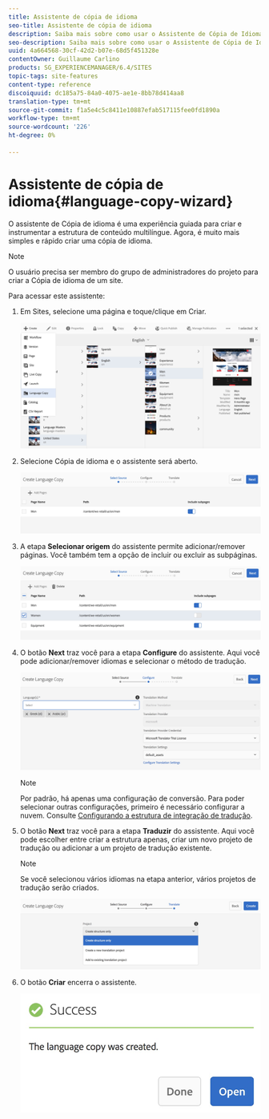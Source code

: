 ```yaml
---
title: Assistente de cópia de idioma
seo-title: Assistente de cópia de idioma
description: Saiba mais sobre como usar o Assistente de Cópia de Idioma no AEM.
seo-description: Saiba mais sobre como usar o Assistente de Cópia de Idioma no AEM.
uuid: 4a664568-30cf-42d2-b07e-68d5f451328e
contentOwner: Guillaume Carlino
products: SG_EXPERIENCEMANAGER/6.4/SITES
topic-tags: site-features
content-type: reference
discoiquuid: dc185a75-84a0-4075-ae1e-8bb78d414aa8
translation-type: tm+mt
source-git-commit: f1a5e4c5c8411e10887efab517115fee0fd1890a
workflow-type: tm+mt
source-wordcount: '226'
ht-degree: 0%

---
```



# Assistente de cópia de idioma{#language-copy-wizard}

O assistente de Cópia de idioma é uma experiência guiada para criar e instrumentar a estrutura de conteúdo multilíngue. Agora, é muito mais simples e rápido criar uma cópia de idioma.

>[!NOTE]
>
>O usuário precisa ser membro do grupo de administradores do projeto para criar a Cópia de idioma de um site.

Para acessar este assistente:

1. Em Sites, selecione uma página e toque/clique em Criar.

   ![chlimage_1-48](assets/chlimage_1-48.jpeg)

1. Selecione Cópia de idioma e o assistente será aberto.

   ![chlimage_1-49](assets/chlimage_1-49.jpeg)

1. A etapa **Selecionar origem** do assistente permite adicionar/remover páginas. Você também tem a opção de incluir ou excluir as subpáginas.

   ![chlimage_1-50](assets/chlimage_1-50.jpeg)

1. O botão **Next** traz você para a etapa **Configure** do assistente. Aqui você pode adicionar/remover idiomas e selecionar o método de tradução.

   ![chlimage_1-51](assets/chlimage_1-51.jpeg)

   >[!NOTE]
   >
   >Por padrão, há apenas uma configuração de conversão. Para poder selecionar outras configurações, primeiro é necessário configurar a nuvem. Consulte [Configurando a estrutura de integração de tradução](/help/sites-administering/tc-tic.md).

1. O botão **Next** traz você para a etapa **Traduzir** do assistente. Aqui você pode escolher entre criar a estrutura apenas, criar um novo projeto de tradução ou adicionar a um projeto de tradução existente.

   >[!NOTE]
   >
   >Se você selecionou vários idiomas na etapa anterior, vários projetos de tradução serão criados.

   ![chlimage_1-52](assets/chlimage_1-52.jpeg)

1. O botão **Criar** encerra o assistente.

   ![chlimage_1-53](assets/chlimage_1-53.jpeg)

